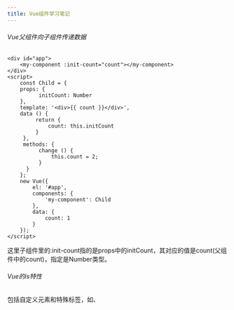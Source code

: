 ```yaml
---
title: Vue组件学习笔记
---
```

###### Vue父组件向子组件传递数据
```
<div id="app">
    <my-component :init-count="count"></my-component>
</div>
<script>
    const Child = {
    props: {
          initCount: Number
    },
    template: '<div>{{ count }}</div>',
    data () {
         return {
             count: this.initCount
         }
     },
     methods: {
          change () {
              this.count = 2;
          }
      }
    };
    new Vue({
        el: '#app',
        components: {
            'my-component': Child
        },
        data: {
            count: 1
        }
    });
</script>
```
这里子组件里的:init-count指的是props中的initCount，其对应的值是count(父组件中的count)，指定是Number类型。
###### Vue的is特性
包括自定义元素和特殊标签，如<component>、<template>、<paetial>不能用在ul,select,table等对内部元素有限制的标签内。放在这些元素内部的自定义标签将被提到元素的外面，因而渲染不正确。对于自定义元素，应当使用is特性：
```
<div id="app">
     <table>
         <tbody is="my-component"></tbody>
     </table>
 </div>
 <script>
     Vue.component('my-component', {
         template: '<div>Table</div>'
     });
     new Vue({
         el: '#app'
     })
 </script>
```
###### 使用v-model进行组件通讯
子组件接受一个value属性，在有新的value时触发input事件，在子组件接受父组件的方法时，使用watch来监听接收的value的变化。
```
<div id="app">
    {{ value }}
    <my-com v-model="value"></my-com>
    <button @click="handleMinus">-1</button>
</div>
<script>
    Vue.component('my-com', {
        props: {
            value: {
                type: Number
            }
        },
        template: '<div>{{ currentValue }}<button @click="handleClick">+1</button></div>',
        data () {
            return {
                currentValue: this.value
            }
        },
        watch: {
            value (val) {
                this.currentValue = val;
            }
        },
        methods: {
            handleClick () {
                this.currentValue ++;
                this.$emit('input', this.currentValue);
            }
        }
    });
    new Vue({
        el: '#app',
        data: {
            value: 1
        },
        methods: {
            handleMinus () {
                this.value --;
            }
        }
    });
</script>
```
###### slot用法
```
<div id="app">
    <app>
        {{ message }}
    </app>
</div>
<script>
    Vue.component('app', {
        template: '<div>Hello<slot>来自子组件的slot默认内容</slot></div>',
        data () {
            return {
                message: '你好'
            }
        }
    });
    new Vue({
        el: '#app',
        data: {
            message: 'world'
        },
        mounted(){
            this.$slots.default;
        }
    });
</script>
```
原本app的message为world，我们需要在子组件中使用slot标签显示父组件中的message，当app中没有内容的时候，就会显示slot标签中的默认内容。
多个slot用法：使用具名方法<slot name="a"></slot>，在app标签中则对应显示<div slot="a"></div>里面的内容。
访问slot：在vue2.0中，使用$slots来访问，单个slot时default为默认，使用具名时则填写对应的具名。
###### 内联模板
```
<com1 inline-template>
    <!-- 内容 -->
</com1>
```
当组件使用了inline-template后，内容 将不再是 slot ，而是这个 com1 组件的 template ，也就是会渲染出内容。
###### 手动挂载
```
<div id="app">
    Hello Vue
</div>
<script>
    const myComponent = Vue.extend({
        template: '<div>from extend</div>'
    });
    new myComponent().$mount('#app');
</script>
```
使用$.mount()手动挂载到div中

###### vue-router技巧
```
const router = new Router({
    mode: 'history',
    routes : [
    {
        path: '/index',
        meta: {
            title: '首页'
        },
        component: (resolve) => require(['./index.vue'], resolve)
    },
    {
        path: '*',
        redirect: '/index'
    },
    {
         path: '/',
         component: {
             default: Defaultvue, //这里是默认路由
             title: Title
         } 
     }]
});
router.beforeEach((to, from, next) => {
    window.document.title = to.meta.title;
    next();
});
router.afterEach((to, from, next) => {
    window.scrollTo(0, 0);
});
```
1.这里设置了history模式,官方上给出的介绍是:vue-router 默认 hash 模式 —— 使用 URL 的 hash 来模拟一个完整的 URL，于是当 URL 改变时，页面不会重新加载。如果不想要很丑的 hash，我们可以用路由的 history 模式，这种模式充分利用 history.pushState API 来完成 URL 跳转而无须重新加载页面。
2.设置path:'*',没有匹配到的路由,将跳转到'/index'中
3.使用router.beforeEach改变其网页的title,使用next();进入到下一个钩子当中
4.使用router.afterEach让跳转后的回到页面顶部
5.component里的default:默认路由写法对应视图中同时有两个<router-view> 其中一个为<router-view name="title"> 没有则为默认
(简书笔记搬运 写于2017.06.29 13:45)